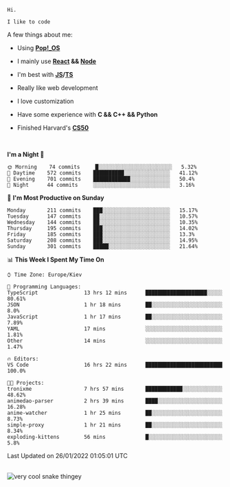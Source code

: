 ```
Hi.

I like to code
```

A few things about me:

-   Using **[Pop!\_OS](https://pop.system76.com/)**

-   I mainly use **[React](https://reactjs.org/) && [Node](https://nodejs.org/en/)**

-   I'm best with **[JS](https://www.javascript.com/)/[TS](https://www.typescriptlang.org/)**

-   Really like web development

-   I love customization

-   Have some experience with **C && C++ && Python**

-   Finished Harvard's **[CS50](https://cs50.harvard.edu)**

<br>

<!--START_SECTION:waka-->
**I'm a Night 🦉** 

```text
🌞 Morning    74 commits     █░░░░░░░░░░░░░░░░░░░░░░░░   5.32% 
🌆 Daytime    572 commits    ██████████░░░░░░░░░░░░░░░   41.12% 
🌃 Evening    701 commits    ████████████░░░░░░░░░░░░░   50.4% 
🌙 Night      44 commits     ░░░░░░░░░░░░░░░░░░░░░░░░░   3.16%

```
📅 **I'm Most Productive on Sunday** 

```text
Monday       211 commits    ███░░░░░░░░░░░░░░░░░░░░░░   15.17% 
Tuesday      147 commits    ██░░░░░░░░░░░░░░░░░░░░░░░   10.57% 
Wednesday    144 commits    ██░░░░░░░░░░░░░░░░░░░░░░░   10.35% 
Thursday     195 commits    ███░░░░░░░░░░░░░░░░░░░░░░   14.02% 
Friday       185 commits    ███░░░░░░░░░░░░░░░░░░░░░░   13.3% 
Saturday     208 commits    ███░░░░░░░░░░░░░░░░░░░░░░   14.95% 
Sunday       301 commits    █████░░░░░░░░░░░░░░░░░░░░   21.64%

```


📊 **This Week I Spent My Time On** 

```text
⌚︎ Time Zone: Europe/Kiev

💬 Programming Languages: 
TypeScript               13 hrs 12 mins      ████████████████████░░░░░   80.61% 
JSON                     1 hr 18 mins        ██░░░░░░░░░░░░░░░░░░░░░░░   8.0% 
JavaScript               1 hr 17 mins        ██░░░░░░░░░░░░░░░░░░░░░░░   7.89% 
YAML                     17 mins             ░░░░░░░░░░░░░░░░░░░░░░░░░   1.81% 
Other                    14 mins             ░░░░░░░░░░░░░░░░░░░░░░░░░   1.47%

🔥 Editors: 
VS Code                  16 hrs 22 mins      █████████████████████████   100.0%

🐱‍💻 Projects: 
tronixme                 7 hrs 57 mins       ████████████░░░░░░░░░░░░░   48.62% 
animedao-parser          2 hrs 39 mins       ████░░░░░░░░░░░░░░░░░░░░░   16.28% 
anime-watcher            1 hr 25 mins        ██░░░░░░░░░░░░░░░░░░░░░░░   8.73% 
simple-proxy             1 hr 21 mins        ██░░░░░░░░░░░░░░░░░░░░░░░   8.34% 
exploding-kittens        56 mins             █░░░░░░░░░░░░░░░░░░░░░░░░   5.8%

```


 Last Updated on 26/01/2022 01:05:01 UTC
<!--END_SECTION:waka-->

<br>

<img title="" src="https://raw.githubusercontent.com/Trunkelis/Trunkelis/output/github-contribution-grid-snake.svg" alt="very cool snake thingey" data-align="left">
